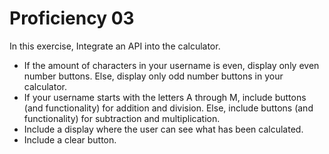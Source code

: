 # Proficiency 03
In this exercise, Integrate an API into the calculator.

- If the amount of characters in your username is even, display only even number buttons. Else, display
only odd number buttons in your calculator.
- If your username starts with the letters A through M, include buttons (and functionality) for addition and
division. Else, include buttons (and functionality) for subtraction and multiplication.
- Include a display where the user can see what has been calculated.
- Include a clear button.

